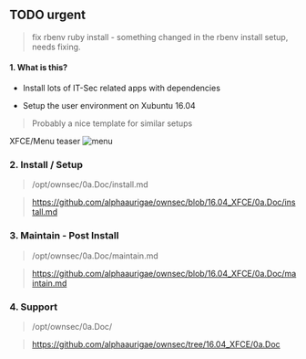 ## TODO urgent

> fix rbenv ruby install - something changed in the rbenv install setup, needs fixing.


#### 1. What is this?

- Install lots of IT-Sec related apps with dependencies

- Setup the user environment on Xubuntu 16.04 

> Probably a nice template for similar setups

XFCE/Menu teaser
![menu](https://i.imgur.com/YrUN4EW.png)


### 2. Install / Setup

> /opt/ownsec/0a.Doc/install.md

> https://github.com/alphaaurigae/ownsec/blob/16.04_XFCE/0a.Doc/install.md


### 3. Maintain - Post Install

> /opt/ownsec/0a.Doc/maintain.md

> https://github.com/alphaaurigae/ownsec/blob/16.04_XFCE/0a.Doc/maintain.md


### 4. Support

> /opt/ownsec/0a.Doc/

> https://github.com/alphaaurigae/ownsec/tree/16.04_XFCE/0a.Doc
